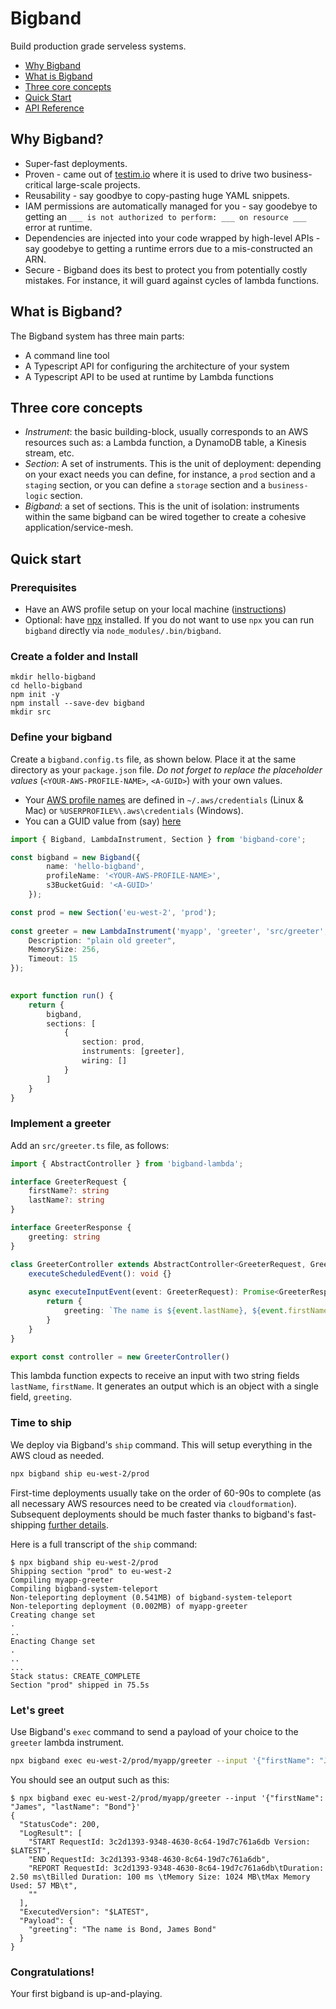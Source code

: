 # Bigband

Build production grade serveless systems.

* [Why Bigband](#why)
* [What is Bigband](#what)
* [Three core concepts](#concepts)
* [Quick Start](#quick-start)
* [API Reference](https://imaman.github.io/bigband/core/)

## <a name="why"></a>Why Bigband?
- Super-fast deployments.
- Proven - came out of [testim.io](https://www.testim.io/) where it is used to drive two business-critical large-scale projects.
- Reusability - say goodbye to copy-pasting huge YAML snippets.
- IAM permissions are automatically managed for you - say goodebye to getting an `___ is not authorized to perform: ___ on resource ___` error at runtime.
- Dependencies are injected into your code wrapped by high-level APIs - say goodebye to getting a runtime errors due to a mis-constructed an ARN.
- Secure - Bigband does its best to protect you from potentially costly mistakes. For instance, it will guard against cycles of lambda functions.

## <a name="what"></a>What is Bigband?
The Bigband system has three main parts:
- A command line tool
- A Typescript API for configuring the architecture of your system
- A Typescript API to be used at runtime by Lambda functions 

## <a name="concepts"></a>Three core concepts
- *Instrument*: the basic building-block, usually corresponds to an AWS resources such as: a Lambda function, a DynamoDB table, a Kinesis stream, etc.
- *Section*: A set of instruments. This is the unit of deployment: depending on your exact needs you can define, for instance, a `prod` section and a `staging` section, or you can define a `storage` section and a `business-logic` section.
- *Bigband*: a set of sections. This is the unit of isolation: instruments within the same bigband can be wired together to create a cohesive application/service-mesh. 

## <a name="quick-start"></a>Quick start

### Prerequisites

- Have an AWS profile setup on your local machine ([instructions](https://docs.aws.amazon.com/cli/latest/userguide/cli-configure-profiles.html))
- Optional: have [npx](https://www.npmjs.com/package/npx) installed. If you do not want to use `npx` you can run `bigband` directly via `node_modules/.bin/bigband`.

### Create a folder and Install

```
mkdir hello-bigband
cd hello-bigband
npm init -y
npm install --save-dev bigband
mkdir src
```

### Define your bigband
Create a `bigband.config.ts` file, as shown below. Place it at the same directory as your `package.json` file. *Do not forget to replace the placeholder values* (`<YOUR-AWS-PROFILE-NAME>`, `<A-GUID>`) with your own values.

- Your [AWS profile names](https://docs.aws.amazon.com/cli/latest/userguide/cli-configure-profiles.html) are defined in `~/.aws/credentials` (Linux & Mac) or `%USERPROFILE%\.aws\credentials` (Windows).
- You can a GUID value from (say) [here](https://www.uuidgenerator.net/guid)


```typescript
import { Bigband, LambdaInstrument, Section } from 'bigband-core';

const bigband = new Bigband({
        name: 'hello-bigband',
        profileName: '<YOUR-AWS-PROFILE-NAME>',
        s3BucketGuid: '<A-GUID>'
    });

const prod = new Section('eu-west-2', 'prod');
 
const greeter = new LambdaInstrument('myapp', 'greeter', 'src/greeter', {
    Description: "plain old greeter",
    MemorySize: 256,
    Timeout: 15   
});
 

export function run() {
    return {
        bigband,
        sections: [
            {
                section: prod,
                instruments: [greeter],
                wiring: []
            }
        ]
    }
}
```

### Implement a greeter 
Add an `src/greeter.ts` file, as follows:

```typescript
import { AbstractController } from 'bigband-lambda';

interface GreeterRequest {
    firstName?: string
    lastName?: string
}

interface GreeterResponse {
    greeting: string
}

class GreeterController extends AbstractController<GreeterRequest, GreeterResponse> {
    executeScheduledEvent(): void {}
    
    async executeInputEvent(event: GreeterRequest): Promise<GreeterResponse> {
        return {
            greeting: `The name is ${event.lastName}, ${event.firstName} ${event.lastName}`
        }
    }
}

export const controller = new GreeterController()
```

This lambda function expects to receive an input with two string fields `lastName`, `firstName`. It generates an output which is an object with a single field, `greeting`.


### Time to ship
We deploy via Bigband's `ship` command. This will setup everything in the AWS cloud as needed.

```bash
npx bigband ship eu-west-2/prod
```

First-time deployments usually take on the order of 60-90s to complete (as all necessary AWS resources need to be created via `cloudformation`). Subsequent deployments should be much faster thanks to bigband's fast-shipping [further details](shipping). 

Here is a full transcript of the `ship` command:

```
$ npx bigband ship eu-west-2/prod
Shipping section "prod" to eu-west-2
Compiling myapp-greeter
Compiling bigband-system-teleport
Non-teleporting deployment (0.541MB) of bigband-system-teleport
Non-teleporting deployment (0.002MB) of myapp-greeter
Creating change set
.
..
Enacting Change set
.
..
...
Stack status: CREATE_COMPLETE
Section "prod" shipped in 75.5s
```

### Let's greet
Use Bigband's `exec` command to send a payload of your choice to the `greeter` lambda instrument. 

```bash
npx bigband exec eu-west-2/prod/myapp/greeter --input '{"firstName": "James", "lastName": "Bond"}'
```

You should see an output such as this:

```
$ npx bigband exec eu-west-2/prod/myapp/greeter --input '{"firstName": "James", "lastName": "Bond"}'
{
  "StatusCode": 200,
  "LogResult": [
    "START RequestId: 3c2d1393-9348-4630-8c64-19d7c761a6db Version: $LATEST",
    "END RequestId: 3c2d1393-9348-4630-8c64-19d7c761a6db",
    "REPORT RequestId: 3c2d1393-9348-4630-8c64-19d7c761a6db\tDuration: 2.50 ms\tBilled Duration: 100 ms \tMemory Size: 1024 MB\tMax Memory Used: 57 MB\t",
    ""
  ],
  "ExecutedVersion": "$LATEST",
  "Payload": {
    "greeting": "The name is Bond, James Bond"
  }
}
```


### Congratulations!
Your first bigband is up-and-playing.

